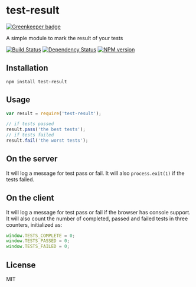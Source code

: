 # test-result

[![Greenkeeper badge](https://badges.greenkeeper.io/ForbesLindesay/test-result.svg)](https://greenkeeper.io/)

A simple module to mark the result of your tests

[![Build Status](https://img.shields.io/travis/ForbesLindesay/test-result/master.svg)](https://travis-ci.org/ForbesLindesay/test-result)
[![Dependency Status](https://img.shields.io/david/ForbesLindesay/test-result.svg)](https://david-dm.org/ForbesLindesay/test-result)
[![NPM version](https://img.shields.io/npm/v/test-result.svg)](https://www.npmjs.org/package/test-result)

## Installation

    npm install test-result

## Usage

```js
var result = require('test-result');

// if tests passed
result.pass('the best tests');
// if tests failed
result.fail('the worst tests');
```

## On the server

It will log a message for test pass or fail.  It will also `process.exit(1)` if the tests failed.

## On the client

It will log a message for test pass or fail if the browser has console support.  It will also count the number of completed, passed and failed tests in three counters, initialized as:

```js
window.TESTS_COMPLETE = 0;
window.TESTS_PASSED = 0;
window.TESTS_FAILED = 0;
```

## License

  MIT

